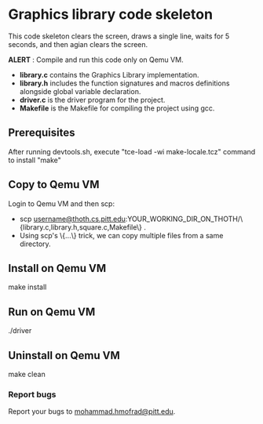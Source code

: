 # Graphics library code skeleton
This code skeleton clears the screen, draws a single line, waits for 5 seconds, and then agian clears the screen.

**ALERT** : Compile and run this code only on Qemu VM.

* **library.c** contains the Graphics Library implementation.
* **library.h** includes the function signatures  and macros definitions alongside global variable declaration.
* **driver.c** is the driver program for the project.
* **Makefile** is the Makefile for compiling the project using gcc.


## Prerequisites
After running devtools.sh, execute "tce-load -wi make-locale.tcz" command to install "make"

## Copy to Qemu VM
Login to Qemu VM and then scp:
* scp username@thoth.cs.pitt.edu:YOUR_WORKING_DIR_ON_THOTH/\\{library.c,library.h,square.c,Makefile\\} .
* Using scp's \\{...\\} trick, we can copy multiple files from a same directory.

## Install on Qemu VM
make install
## Run on Qemu VM
./driver
## Uninstall on Qemu VM
make clean
  
### Report bugs
Report your bugs to mohammad.hmofrad@pitt.edu.
